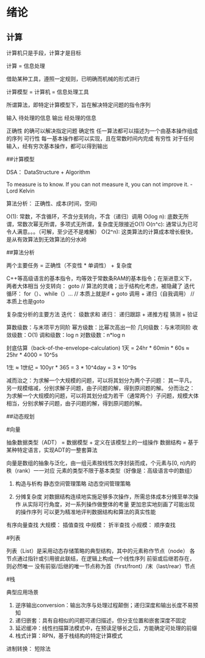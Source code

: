 # 绪论

## 计算
计算机只是手段，计算才是目标

计算 = 信息处理

借助某种工具，遵照一定规则，已明确而机械的形式进行

计算模型 = 计算机 = 信息处理工具

所谓算法，即特定计算模型下，旨在解决特定问题的指令序列

输入 待处理的信息
输出 经处理的信息

正确性 的确可以解决指定问题
确定性 任一算法都可以描述为一个由基本操作组成的序列
可行性 每一基本操作都可以实现，且在常数时间内完成
有穷性 对于任何输入，经有穷次基本操作，都可以得到输出

##计算模型

DSA： DataStructure + Algorithm

To measure is to know. If you can not measure it, you can not improve it. -Lord Kelvin

算法分析： 正确性、成本(时间，空间)



O(1): 常数，不含循环，不含分支转向，不含（递归）调用
O(log n): 底数无所谓，常数次幂无所谓，多项式无所谓，复杂度无限接近O(1)
O(n^c): 通常认为已可令人满意。。。（可解，至少还不是难解）
O(2^n): 这类算法的计算成本增长极快，是从有效算法到无效算法的分水岭

##算法分析

两个主要任务 = 正确性（不变性 * 单调性） + 复杂度

C++等高级语言的基本指令，均等效于常数条RAM的基本指令；在渐进意义下，两者大体相当
分支转向： goto // 算法的灵魂；出于结构化考虑，被隐藏了
迭代循环： for（）、while（）... // 本质上就是if + goto
调用 + 递归（自我调用） // 本质上也是goto

复杂度分析的主要方法
迭代： 级数求和
递归： 递归跟踪 + 递推方程
猜测 + 验证

算数级数：与末项平方同阶
幂方级数：比幂次高出一阶
几何级数：与末项同阶
收敛级数：O(1)
调和级数：log n
对数级数：n*log n


封底估算（back-of-the-envelope-calculation)
1天 = 24hr * 60min * 60s
    ≈ 25hr * 4000
    = 10^5s

1生 ≈ 1世纪
    = 100yr * 365
    = 3 * 10^4day
    = 3 * 10^9s
    

减而治之：为求解一个大规模的问题，可以将其划分为两个子问题： 其一平凡，另一规模缩减，分别求解子问题，由子问题的解，得到原问题的解。
分而治之：为求解一个大规模的问题，可以将其划分成为若干（通常两个）子问题，规模大体相当，分别求解子问题，由子问题的解，得到原问题的解。

##动态规划



#向量

抽象数据类型（ADT） = 数据模型 + 定义在该模型上的一组操作
数据结构 = 基于某种特定语言，实现ADT的一整套算法

向量是数组的抽象与泛化，由一组元素按线性次序封装而成，个元素与[0, n)内的秩（rank）一一对应
元素的类型不限于基本类型（好像是：高级语言中的数组）

1. 构造与析构
    静态空间管理策略
    动态空间管理策略

2. 分摊复杂度
对数据结构连续地实施足够多次操作，所需总体成本分摊至单次操作
从实际可行角度，对一系列操作做整体的考量
更加忠实地刻画了可能出现的操作序列
可以更为精准地评判数据结构和算法的真实性能


有序向量查找
大规模： 插值查找
中规模： 折半查找
小规模： 顺序查找


#列表

列表（List）是采用动态存储策略的典型结构，其中的元素称作节点（node）
各节点通过指针或引用彼此联结，在逻辑上构成一个线性序列
前驱或后继若存在，则必然唯一
没有前驱/后继的唯一节点称为首（first/front）/末（last/rear）节点

#栈

典型应用场景

1. 逆序输出conversion：输出次序与处理过程颠倒；递归深度和输出长度不易预知
2. 递归嵌套：具有自相似的问题可递归描述，但分支位置和嵌套深度不固定
3. 延迟缓冲：线性扫描算法模式中，在预读足够长之后，方能确定可处理的前缀
4. 栈式计算：RPN，基于栈结构的特定计算模式


进制转换： 短除法

